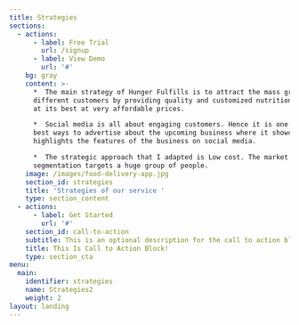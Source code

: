```yaml
---
title: Strategies
sections:
  - actions:
      - label: Free Trial
        url: /signup
      - label: View Demo
        url: '#'
    bg: gray
    content: >-
      *  The main strategy of Hunger Fulfills is to attract the mass group of
      different customers by providing quality and customized nutritional food
      at its best at very affordable prices.

      *  Social media is all about engaging customers. Hence it is one of the
      best ways to advertise about the upcoming business where it showcases and
      highlights the features of the business on social media. 

      *  The strategic approach that I adapted is Low cost. The market
      segmentation targets a huge group of people.
    image: /images/food-delivery-app.jpg
    section_id: strategies
    title: 'Strategies of our service '
    type: section_content
  - actions:
      - label: Get Started
        url: '#'
    section_id: call-to-action
    subtitle: This is an optional description for the call to action block.
    title: This Is Call to Action Block!
    type: section_cta
menu:
  main:
    identifier: strategies
    name: Strategies2
    weight: 2
layout: landing
---
```


